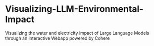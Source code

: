 # Visualizing-LLM-Environmental-Impact
Visualizing the water and electricity impact of Large Language Models through an interactive Webapp powered by Cohere

